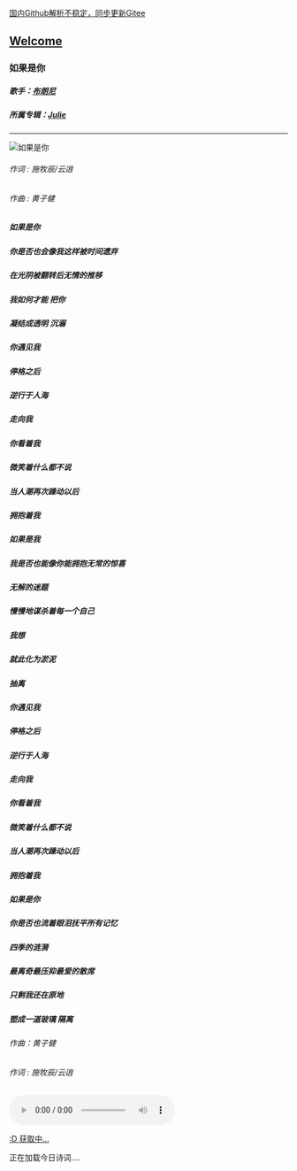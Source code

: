  [国内Github解析不稳定，同步更新Gitee](https://zkeq.gitee.io/)
## [Welcome  ](https://zkeq.github.io/zkeq/%C2%B7index.htm)


### 如果是你

##### 歌手：[布朗尼](https://music.163.com/artist?id=31094049)

##### 所属专辑：[Julie](https://music.163.com/album?id=75868925)

------------

![如果是你](http://p1.music.126.net/P3dI8iD8DVTs-51JE05ikw==/109951163935139947.jpg)

###### 作词 : 施牧辰/云逍

###### 作曲 : 黄子健

##### 如果是你

##### 你是否也会像我这样被时间遗弃

##### 在光阴被翻转后无情的推移

##### 我如何才能 把你

##### 凝结成透明 沉溺

##### 你遇见我

##### 停格之后

##### 逆行于人海

##### 走向我

##### 你看着我

##### 微笑着什么都不说

##### 当人潮再次躁动以后

##### 拥抱着我

##### 如果是我

##### 我是否也能像你能拥抱无常的惊喜

##### 无解的迷题

##### 慢慢地谋杀着每一个自己

##### 我想

##### 就此化为淤泥

##### 抽离

##### 你遇见我

##### 停格之后

##### 逆行于人海

##### 走向我

##### 你看着我

##### 微笑着什么都不说

##### 当人潮再次躁动以后

##### 拥抱着我

##### 如果是你

##### 你是否也流着眼泪抚平所有记忆

##### 四季的涟漪

##### 最离奇最压抑最爱的散席

##### 只剩我还在原地

##### 塑成一道玻璃 隔离

###### 作曲：黄子健

###### 作词 : 施牧辰/云逍


<audio id="bgmMusic" src="http://music.163.com/song/media/outer/url?id=1356972632.mp3" preload="auto" type="audio/mp3" autoplay controls></audio>
                    
<!-- 请注意，以下的示例包含超链接，您可能需要手动配置样式使其不变色。如果您嫌麻烦，可以移除。 -->
<p id="hitokoto"><a href="#" id="hitokoto_text">:D 获取中...</a></p>
<script>
  fetch('https://v1.hitokoto.cn')
    .then(response => response.json())
    .then(data => {
      const hitokoto = document.getElementById('hitokoto_text')
      hitokoto.href = 'https://hitokoto.cn/?uuid=' + data.uuid
      hitokoto.innerText = data.hitokoto
    })
    .catch(console.error)
</script>




<span id="jinrishici-sentence">正在加载今日诗词....</span>

<script src="https://sdk.jinrishici.com/v2/browser/jinrishici.js" charset="utf-8"></script




--------------------------

--------------------------

--------------------------

--------------------------
